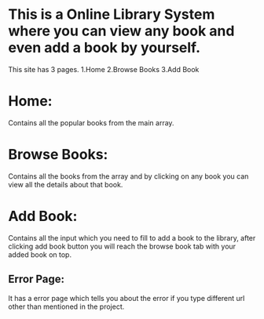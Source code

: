 
# This is a Online Library System where you can view any book and even add a book by yourself.
This site has 3 pages.
1.Home
2.Browse Books
3.Add Book

# Home:
 Contains all the popular books from the main array.

# Browse Books:
 Contains all the books from the array and by clicking on any book you can view all the details about that book.

# Add Book:
 Contains all the input which you need to fill to add a book to the library, after clicking add book button you will reach the browse book tab with your added book on top.

## Error Page:
It has a error page which tells you about the error if you type different url other than mentioned in the project.